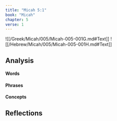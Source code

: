 ```yaml
---
title: "Micah 5:1"
book: "Micah"
chapter: 5
verse: 1
---
```

![[/Greek/Micah/005/Micah-005-001G.md#Text]]
![[/Hebrew/Micah/005/Micah-005-001H.md#Text]]

## Analysis

#### Words

#### Phrases

#### Concepts

## Reflections
